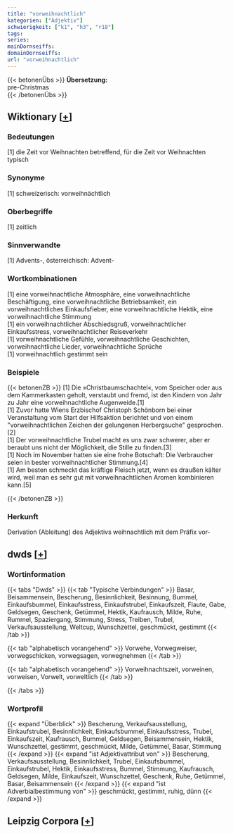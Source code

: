 ```yaml
---
title: "vorweihnachtlich"
kategorien: ["Adjektiv"]
schwierigkeit: ["k1", "h3", "r18"]
tags:
series:
mainDornseiffs:
domainDornseiffs:
url: "vorweihnachtlich"
---
```


{{< betonenÜbs >}}
**Übersetzung:**  
pre-Christmas  
{{< /betonenÜbs >}}

## Wiktionary [[+](https://de.wiktionary.org/wiki/vorweihnachtlich)]

### Bedeutungen
[1] die Zeit vor Weihnachten betreffend, für die Zeit vor Weihnachten typisch  

### Synonyme
[1] schweizerisch: vorweihnächtlich  

### Oberbegriffe
[1] zeitlich  

### Sinnverwandte
[1] Advents-, österreichisch: Advent-  

### Wortkombinationen
[1] eine vorweihnachtliche Atmosphäre, eine vorweihnachtliche Beschäftigung, eine vorweihnachtliche Betriebsamkeit, ein vorweihnachtliches Einkaufsfieber, eine vorweihnachtliche Hektik, eine vorweihnachtliche Stimmung  
[1] ein vorweihnachtlicher Abschiedsgruß, vorweihnachtlicher Einkaufsstress, vorweihnachtlicher Reiseverkehr  
[1] vorweihnachtliche Gefühle, vorweihnachtliche Geschichten, vorweihnachtliche Lieder, vorweihnachtliche Sprüche  
[1] vorweihnachtlich gestimmt sein  

### Beispiele
{{< betonenZB >}}
[1] Die »Christbaumschachtel«, vom Speicher oder aus dem Kammerkasten geholt, verstaubt und fremd, ist den Kindern von Jahr zu Jahr eine vorweihnachtliche Augenweide.[1]  
[1] Zuvor hatte Wiens Erzbischof Christoph Schönborn bei einer Veranstaltung vom Start der Hilfsaktion berichtet und von einem "vorweihnachtlichen Zeichen der gelungenen Herbergsuche" gesprochen.[2]  
[1] Der vorweihnachtliche Trubel macht es uns zwar schwerer, aber er beraubt uns nicht der Möglichkeit, die Stille zu finden.[3]  
[1] Noch im November hatten sie eine frohe Botschaft: Die Verbraucher seien in bester vorweihnachtlicher Stimmung.[4]  
[1] Am besten schmeckt das kräftige Fleisch jetzt, wenn es draußen kälter wird, weil man es sehr gut mit vorweihnachtlichen Aromen kombinieren kann.[5]  

{{< /betonenZB >}}
### Herkunft
Derivation (Ableitung) des Adjektivs weihnachtlich mit dem Präfix vor-  



## dwds [[+](https://www.dwds.de/wb/vorweihnachtlich)]

### Wortinformation
{{< tabs "Dwds" >}}
{{< tab "Typische Verbindungen" >}}
Basar, Beisammensein, Bescherung, Besinnlichkeit, Besinnung, Bummel, Einkaufsbummel, Einkaufsstress, Einkaufstrubel, Einkaufszeit, Flaute, Gabe, Geldsegen, Geschenk, Getümmel, Hektik, Kaufrausch, Milde, Ruhe, Rummel, Spaziergang, Stimmung, Stress, Treiben, Trubel, Verkaufsausstellung, Weltcup, Wunschzettel, geschmückt, gestimmt
{{< /tab >}}

{{< tab "alphabetisch vorangehend" >}}
Vorwehe, Vorwegweiser, vorwegschicken, vorwegsagen, vorwegnehmen
{{< /tab >}}

{{< tab "alphabetisch vorangehend" >}}
Vorweihnachtszeit, vorweinen, vorweisen, Vorwelt, vorweltlich
{{< /tab >}}

{{< /tabs >}}

### Wortprofil
{{< expand "Überblick" >}} Bescherung, Verkaufsausstellung, Einkaufstrubel, Besinnlichkeit, Einkaufsbummel, Einkaufsstress, Trubel, Einkaufszeit, Kaufrausch, Bummel, Geldsegen, Beisammensein, Hektik, Wunschzettel, gestimmt, geschmückt, Milde, Getümmel, Basar, Stimmung {{< /expand >}}
{{< expand "ist Adjektivattribut von" >}} Bescherung, Verkaufsausstellung, Besinnlichkeit, Trubel, Einkaufsbummel, Einkaufstrubel, Hektik, Einkaufsstress, Bummel, Stimmung, Kaufrausch, Geldsegen, Milde, Einkaufszeit, Wunschzettel, Geschenk, Ruhe, Getümmel, Basar, Beisammensein {{< /expand >}}
{{< expand "ist Adverbialbestimmung von" >}} geschmückt, gestimmt, ruhig, dünn {{< /expand >}}

## Leipzig Corpora [[+](https://corpora.uni-leipzig.de/en/res?word=vorweihnachtlich&corpusId=deu_newscrawl-public_2018)]

